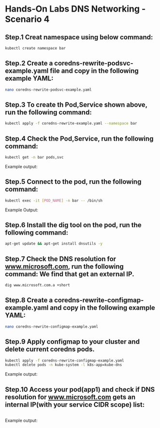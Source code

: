 # Hands-On Labs DNS Networking - Scenario 4

## Step.1 Creat namespace using below command:
```bash
kubectl create namespace bar 
```
## Step.2 Create a coredns-rewrite-podsvc-example.yaml file and copy in the following example YAML:
```bash
nano coredns-rewrite-podsvc-example.yaml
```
## Step.3 To create th Pod,Service shown above, run the following command:
```bash
kubectl apply -f coredns-rewrite-example.yaml --namespace bar
```
## Step.4 Check the Pod,Service, run the following command:
```bash
kubectl get -n bar pods,svc 
```
Example output:
## Step.5 Connect to the pod, run the following command:
```bash
kubectl exec -it [POD_NAME] -n bar -- /bin/sh
```
Example Output:
## Step.6 Install the dig tool on the pod, run the following command:
```bash
apt-get update && apt-get install dnsutils -y
```
## Step.7 Check the DNS resolution for www.microsoft.com, run the following command: We find that get an external IP.
```bash
dig www.microsoft.com.a +short
```
## Step.8 Create a coredns-rewrite-configmap-example.yaml and copy in the following example YAML:
```bash
nano coredns-rewrite-configmap-example.yaml
```
## Step.9 Apply configmap to your cluster and delete current coredns pods.
```bash
kubectl apply -f coredns-rewrite-configmap-example.yaml
kubectl delete pods -n kube-system -l k8s-app=kube-dns
```
Example output:
## Step.10 Access your pod(app1) and check if DNS resolution for www.microsoft.com gets an internal IP(with your service CIDR scope) list:
```bash
```
Example output:
